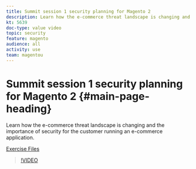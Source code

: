 ```yaml
---
title: Summit session 1 security planning for Magento 2
description: Learn how the e-commerce threat landscape is changing and the importance of security for the customer running an e-commerce application.
kt: 5639
doc-type: value video
topic: security
feature: magento
audience: all
activity: use
team: magentou
---
```


# Summit session 1 security planning for Magento 2 {#main-page-heading}

Learn how the e-commerce threat landscape is changing and the importance of security for the customer running an e-commerce application.

[Exercise Files](/help/security/assets/Security-Exercise-Files.zip)

>[!VIDEO](https://video.tv.adobe.com/v/35721?quality=12&learn=on)
